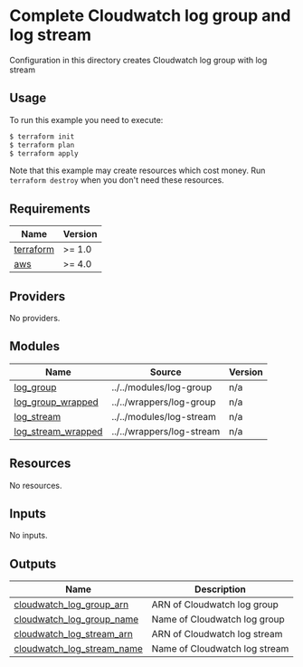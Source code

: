 # Complete Cloudwatch log group and log stream

Configuration in this directory creates Cloudwatch log group with log stream

## Usage

To run this example you need to execute:

```bash
$ terraform init
$ terraform plan
$ terraform apply
```

Note that this example may create resources which cost money. Run `terraform destroy` when you don't need these resources.

<!-- BEGINNING OF PRE-COMMIT-TERRAFORM DOCS HOOK -->
## Requirements

| Name | Version |
|------|---------|
| <a name="requirement_terraform"></a> [terraform](#requirement\_terraform) | >= 1.0 |
| <a name="requirement_aws"></a> [aws](#requirement\_aws) | >= 4.0 |

## Providers

No providers.

## Modules

| Name | Source | Version |
|------|--------|---------|
| <a name="module_log_group"></a> [log\_group](#module\_log\_group) | ../../modules/log-group | n/a |
| <a name="module_log_group_wrapped"></a> [log\_group\_wrapped](#module\_log\_group\_wrapped) | ../../wrappers/log-group | n/a |
| <a name="module_log_stream"></a> [log\_stream](#module\_log\_stream) | ../../modules/log-stream | n/a |
| <a name="module_log_stream_wrapped"></a> [log\_stream\_wrapped](#module\_log\_stream\_wrapped) | ../../wrappers/log-stream | n/a |

## Resources

No resources.

## Inputs

No inputs.

## Outputs

| Name | Description |
|------|-------------|
| <a name="output_cloudwatch_log_group_arn"></a> [cloudwatch\_log\_group\_arn](#output\_cloudwatch\_log\_group\_arn) | ARN of Cloudwatch log group |
| <a name="output_cloudwatch_log_group_name"></a> [cloudwatch\_log\_group\_name](#output\_cloudwatch\_log\_group\_name) | Name of Cloudwatch log group |
| <a name="output_cloudwatch_log_stream_arn"></a> [cloudwatch\_log\_stream\_arn](#output\_cloudwatch\_log\_stream\_arn) | ARN of Cloudwatch log stream |
| <a name="output_cloudwatch_log_stream_name"></a> [cloudwatch\_log\_stream\_name](#output\_cloudwatch\_log\_stream\_name) | Name of Cloudwatch log stream |
<!-- END OF PRE-COMMIT-TERRAFORM DOCS HOOK -->
